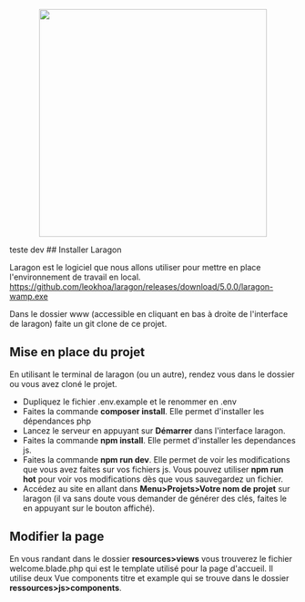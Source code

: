 <p align="center"><a href="https://laravel.com" target="_blank"><img src="https://raw.githubusercontent.com/laravel/art/master/logo-lockup/5%20SVG/2%20CMYK/1%20Full%20Color/laravel-logolockup-cmyk-red.svg" width="400"></a></p>
teste dev
## Installer Laragon

Laragon est le logiciel que nous allons utiliser pour mettre en place l'environnement de travail en local.  
https://github.com/leokhoa/laragon/releases/download/5.0.0/laragon-wamp.exe

Dans le dossier www (accessible en cliquant en bas à droite de l'interface de laragon) faite un git clone de ce projet.

## Mise en place du projet

En utilisant le terminal de laragon (ou un autre), rendez vous dans le dossier ou vous avez cloné le projet.

-   Dupliquez le fichier .env.example et le renommer en .env
-   Faites la commande **composer install**. Elle permet d'installer les dépendances php
-   Lancez le serveur en appuyant sur **Démarrer** dans l'interface laragon.
-   Faites la commande **npm install**. Elle permet d'installer les dependances js.
-   Faites la commande **npm run dev**. Elle permet de voir les modifications que vous avez faites sur vos fichiers js. Vous pouvez utiliser **npm run hot** pour voir vos modifications dès que vous sauvegardez un fichier.
-   Accédez au site en allant dans **Menu>Projets>Votre nom de projet** sur laragon (il va sans doute vous demander de générer des clés, faites le en appuyant sur le bouton affiché).

## Modifier la page

En vous randant dans le dossier **resources>views** vous trouverez le fichier welcome.blade.php qui est le template utilisé pour la page d'accueil. Il utilise deux Vue components titre et example qui se trouve dans le dossier **ressources>js>components**.
